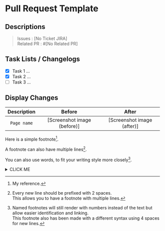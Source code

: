 # Pull Request Template

## Descriptions
> Issues    : [No Ticket JIRA]  
> Related PR  : #[No Related PR]

<!-- Please write a summary of the change and which issue is fixed. !-->

## Task Lists / Changelogs
- [x] Task 1 ...
- [x] Task 2 ...
- [ ] Task 3 ...

<!-- Please define all tasks / change logs you do !-->

## Display Changes
| Description | Before | After |
|  :---: | :---: | :---: |
| `Page name` | [Screenshot image (before)] | [Screenshot image (after)] |

Here is a simple footnote[^1].

A footnote can also have multiple lines[^2].  

You can also use words, to fit your writing style more closely[^note].

[^1]: My reference.
[^2]: Every new line should be prefixed with 2 spaces.  
This allows you to have a footnote with multiple lines.
[^note]:
    Named footnotes will still render with numbers instead of the text but allow easier identification and linking.  
    This footnote also has been made with a different syntax using 4 spaces for new lines.
    
<details><summary>CLICK ME</summary>
<p>

#### We can hide anything, even code!

    ```ruby
      puts "Hello World"
    ```

</p>
</details>
